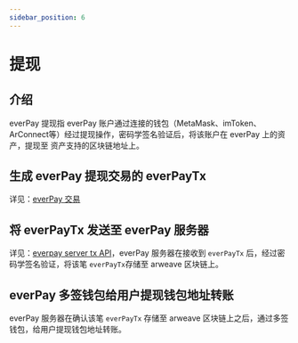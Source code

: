 ```yaml
---
sidebar_position: 6
---
```

# 提现

## 介绍
everPay 提现指 everPay 账户通过连接的钱包（MetaMask、imToken、ArConnect等）经过提现操作，密码学签名验证后，将该账户在 everPay 上的资产，提现至 资产支持的区块链地址上。

## 生成 everPay 提现交易的 everPayTx
详见：[everPay 交易](./everpay-tx)

## 将 everPayTx 发送至 everPay 服务器
详见：[everpay server tx API](./server-api/operation-api/tx)，everPay 服务器在接收到 `everPayTx` 后，经过密码学签名验证，将该笔 `everPayTx`存储至 arweave 区块链上。

## everPay 多签钱包给用户提现钱包地址转账
everPay 服务器在确认该笔 `everPayTx` 存储至 arweave 区块链上之后，通过多签钱包，给用户提现钱包地址转账。